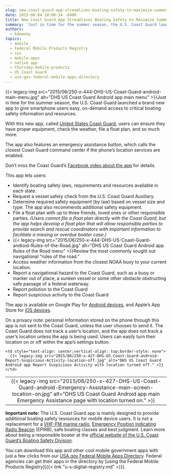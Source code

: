```yaml
---
slug: new-coast-guard-app-streamlines-boating-safety-to-maximize-summer-fun
date: 2015-06-04 10:00:34 -0400
title: New Coast Guard App Streamlines Boating Safety to Maximize Summer Fun
summary: 'Just in time for the summer season, the U.S. Coast Guard launched a brand new app to give smartphone users easy, on-demand access to critical boating safety information and resources. With this new app, called United States Coast Guard, users can ensure they have proper'
authors:
  - kdowney
topics:
  - mobile
  - Federal Mobile Products Registry
  - ios
  - mobile-apps
  - native app
  - thursday-mobile-products
  - US Coast Guard
  - usa-gov-federal-mobile-apps-directory
---
```


{{< legacy-img src="2015/06/250-x-444-DHS-US-Coast-Guard-android-main-menu.jpg" alt="DHS US Coast Guard Android app main menu" >}}Just in time for the summer season, the U.S. Coast Guard launched a brand new app to give smartphone users easy, on-demand access to critical boating safety information and resources.

With this new app, called [United States Coast Guard](http://www.uscg.mil/mobile/), users can ensure they have proper equipment, check the weather, file a float plan, and so much more.

The app also features an emergency assistance button, which calls the closest Coast Guard command center if the phone’s location services are enabled.

Don’t miss the Coast Guard’s [Facebook video about the app](https://www.facebook.com/UScoastguard/videos/10153333421857679/) for details.

This app lets users:

  * Identify boating safety laws, requirements and resources available in each state.
  * Request a vessel safety check from the U.S. Coast Guard Auxiliary.
  * Determine required safety equipment (by law) based on vessel size and type. The app also recommends additional safety equipment.
  * File a float plan with up to three friends, loved ones or other responsible parties. _(Users cannot file a float plan directly with the Coast Guard, but the app helps develop a float plan that will allow responsible parties to provide search and rescue coordinators with important information to facilitate a missing or overdue boater case.)_
  * {{< legacy-img src="2015/06/250-x-444-DHS-US-Coast-Guard-android-Rules-of-the-Road.jpg" alt="DHS US Coast Guard Android app Rules of the Road menu" >}}Review the most commonly sought out navigational “rules of the road.”
  * Access weather information from the closest NOAA buoy to your current location.
  * Report a navigational hazard to the Coast Guard, such as a buoy or marker out of place, a sunken vessel or some other obstacle obstructing safe passage of a federal waterway.
  * Report pollution to the Coast Guard
  * Report suspicious activity to the Coast Guard

The app is available on Google Play for [Android devices](https://play.google.com/store/apps/details?id=com.coastguard), and Apple’s App Store for [iOS devices](https://itunes.apple.com/app/id989994255).

On a privacy note: personal information stored on the phone through this app is not sent to the Coast Guard, unless the user chooses to send it. The Coast Guard does not track a user&#8217;s location, and the app does not track a user&#8217;s location unless the app is being used. Users can easily turn their location on or off within the app’s settings button.

<table width="100%">
  <tr>
    <td style="text-align: center;vertical-align: top;border-style: none" width="50%">
      {{< legacy-img src="2015/06/250-x-427-DHS-US-Coast-Guard-android-Emergency-Assistance-main-screen-location-on.jpg" alt="DHS US Coast Guard Android app main Emergency Assistance page with location turned on." >}}
    </td>
    
    <td style="text-align: center;vertical-align: top;border-style: none">
      {{< legacy-img src="2015/06/250-x-427-DHS-US-Coast-Guard-android-Report-Suspicious-Activity-location-off.jpg" alt="DHS US Coast Guard Android app Report Suspicious Activity with location turned off." >}}
    </td>
  </tr>
</table>

**Important note:** The U.S. Coast Guard app is mainly designed to provide additional boating safety resources for mobile device users. It is not a replacement for a [VHF-FM marine radio](http://www.navcen.uscg.gov/?pageName=mtBoater), [Emergency Position Indicating Radio Beacon](http://www.epirb.com/) (EPIRB), safe boating classes and best judgment. Learn more about being a responsible boater at the  <a href="http://www.uscgboating.org" target="_blank">official website of the U.S. Coast Guard&#8217;s Boating Safety Division</a>.

You can download this app and other cool mobile government apps with just a few clicks from our [USA.gov Federal Mobile Apps Directory](http://www.usa.gov/mobileapps.shtml). Federal agencies can get their apps in the directory by [using the Federal Mobile Products Registry]({{< link "u-s-digital-registry.md" >}}).